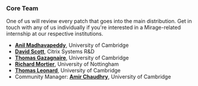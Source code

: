 ### Core Team

One of us will review every patch that goes into the main distribution.  Get in
touch with any of us individually if you're interested in a Mirage-related internship
at our respective institutions.

* **[Anil Madhavapeddy](http://anil.recoil.org)**, University of Cambridge
* **[David Scott](http://dave.recoil.org)**, Citrix Systems R&D
* **[Thomas Gazagnaire](http://thomas.gazagnaire.org)**, University of Cambridge
* **[Richard Mortier](http://www.cs.nott.ac.uk/~rmm/)**, University of Nottingham
* **[Thomas Leonard](http://roscidus.com/blog/)**, University of Cambridge
* Community Manager: **[Amir Chaudhry](http://amirchaudhry.com/)**, University of Cambridge
